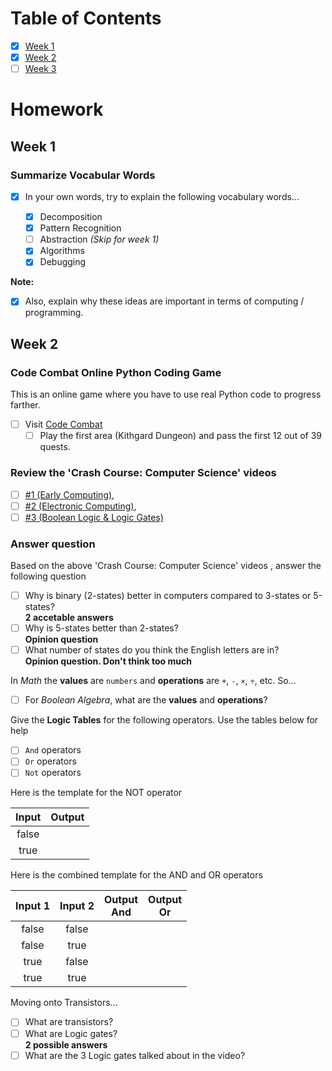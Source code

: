 # Table of Contents
- [x] [Week 1](#week-1)
- [x] [Week 2](#week-2)
- [ ] [Week 3](#week-3)

# Homework

## Week 1

### Summarize Vocabular Words

- [x] In your own words, try to explain the following vocabulary words...

  - [x] Decomposition
  - [x] Pattern Recognition
  - [ ] Abstraction *(Skip for week 1)*
  - [x] Algorithms
  - [x] Debugging
 
 **Note:** 
 - [x] Also, explain why these ideas are important in terms of computing / programming.
 
 ## Week 2
 
 ### Code Combat Online Python Coding Game
 
 This is an online game where you have to use real Python code to progress farther.
 
 - [ ] Visit [Code Combat](www.codecombat.com/play)
   - [ ] Play the first area (Kithgard Dungeon) and pass the first 12 out of 39 quests.
   
 ### Review the 'Crash Course: Computer Science' videos 
 
 - [ ] [#1 (Early Computing)](https://www.youtube.com/watch?v=O5nskjZ_GoI), 
 - [ ] [#2 (Electronic Computing)](https://www.youtube.com/watch?v=LN0ucKNX0hc), 
 - [ ] [#3 (Boolean Logic & Logic Gates)](https://www.youtube.com/watch?v=gI-qXk7XojA)
   
 ### Answer question 
 
 Based on the above 'Crash Course: Computer Science' videos , answer the following question
    
  - [ ] Why is binary (2-states) better in computers compared to 3-states or 5-states? <br />**2 accetable answers**
  - [ ] Why is 5-states better than 2-states? <br /> **Opinion question**
  - [ ] What number of states do you think the English letters are in?  <br /> **Opinion question. Don't think too much**
    
 In *Math* the **values** are `numbers` and **operations** are `+`, `-`, `×`, `÷`, etc. So...
  - [ ] For *Boolean Algebra*, what are the **values** and **operations**?
    
 Give the **Logic Tables** for the following operators. Use the tables below for help
  - [ ] `And` operators
  - [ ] `Or` operators
  - [ ] `Not` operators
    
  Here is the template for the NOT operator
  
  | Input | Output |
  | :---: | :----: |
  | false |        |
  | true  |        |
  
  Here is the combined template for the AND and OR operators
  
  | Input 1 | Input 2 | Output <br />And | Output <br />Or |
  | :-----: | :-----: | :--------------: | :-------------: |
  | false   | false   |                  |                 |  
  | false   | true    |                  |                 | 
  | true    | false   |                  |                 | 
  | true    | true    |                  |                 | 
  
  Moving onto Transistors...
  - [ ] What are transistors?
  - [ ] What are Logic gates? <br /> **2 possible answers**
  - [ ] What are the 3 Logic gates talked about in the video?
